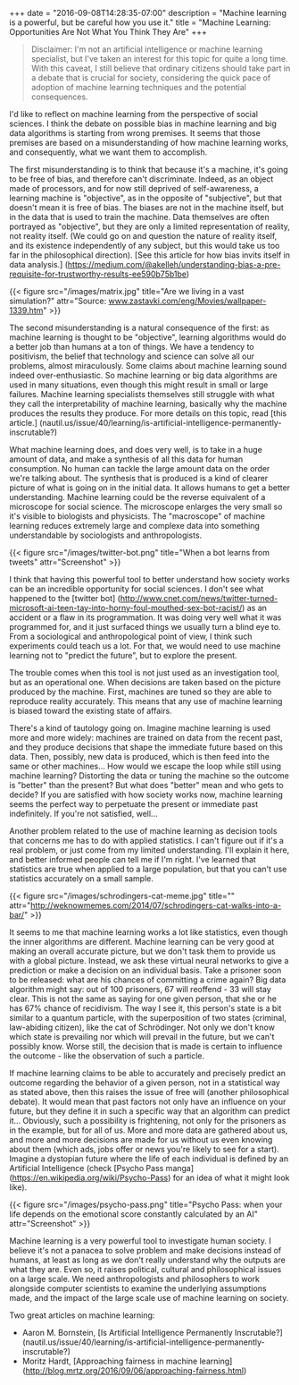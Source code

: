 +++
date = "2016-09-08T14:28:35-07:00"
description = "Machine learning is a powerful, but be careful how you use it."
title = "Machine Learning: Opportunities Are Not What You Think They Are"
+++


> Disclaimer:
> I'm not an artificial intelligence or machine learning specialist, but I've taken an interest for this topic for quite a long time. With this caveat, I still believe that ordinary citizens should take part in a debate that is crucial for society, considering the quick pace of adoption of machine learning techniques and the potential consequences.



I'd like to reflect on machine learning from the perspective of social sciences. I think the debate on possible bias in machine learning and big data algorithms is starting from wrong premises. It seems that those premises are based on a misunderstanding of how machine learning works, and consequently, what we want them to accomplish. 

The first misunderstanding is to think that because it's a machine, it's going to be free of bias, and therefore can't discriminate. Indeed, as an object made of processors, and for now still deprived of self-awareness, a learning machine is "objective", as in the opposite of "subjective", but that doesn't mean it is free of bias. The biases are not in the machine itself, but in the data that is used to train the machine. Data themselves are often portrayed as "objective", but they are only a limited representation of reality, not reality itself. (We could go on and question the nature of reality itself, and its existence independently of any subject, but this would take us too far in the philosophical direction). [See this article for how bias invits itself in data analysis.] (https://medium.com/@akelleh/understanding-bias-a-pre-requisite-for-trustworthy-results-ee590b75b1be)

{{< figure src="/images/matrix.jpg" title="Are we living in a vast simulation?" attr="Source: www.zastavki.com/eng/Movies/wallpaper-1339.htm" >}}

The second misunderstanding is a natural consequence of the first: as machine learning is thought to be "objective", learning algorithms would do a better job than humans at a ton of things. We have a tendency to positivism, the belief that technology and science can solve all our problems, almost miraculously. Some claims about machine learning sound indeed over-enthusiastic. So machine learning or big data algorithms are used in many situations, even though this might result in small or large failures. Machine learning specialists themselves still struggle with what they call the interpretability of machine learning, basically why the machine produces the results they produce. For more details on this topic, read [this article.] (nautil.us/issue/40/learning/is-artificial-intelligence-permanently-inscrutable?)

What machine learning does, and does very well, is to take in a huge amount of data, and make a synthesis of all this data for human consumption. No human can tackle the large amount data on the order we're talking about. The synthesis that is produced is a kind of clearer picture of what is going on in the initial data. It allows humans to get a better understanding. Machine learning could be the reverse equivalent of a microscope for social science. The microscope enlarges the very small so it's visible to biologists and physicists. The "macroscope" of machine learning reduces extremely large and complexe data into something understandable by sociologists and anthropologists. 

{{< figure src="/images/twitter-bot.png" title="When a bot learns from tweets" attr="Screenshot" >}}

I think that having this powerful tool to better understand how society works can be an incredible opportunity for social sciences. I don't see what happened to the [twitter bot] (http://www.cnet.com/news/twitter-turned-microsoft-ai-teen-tay-into-horny-foul-mouthed-sex-bot-racist/) as an accident or a flaw in its programmation. It was doing very well what it was programmed for, and it just surfaced things we usually turn a blind eye to. From a sociological and anthropological point of view, I think such experiments could teach us a lot. For that, we would need to use machine learning not to "predict the future", but to explore the present.

The trouble comes when this tool is not just used as an investigation tool, but as an operational one. When decisions are taken based on the picture produced by the machine. First, machines are tuned so they are able to reproduce reality accurately. This means that any use of machine learning is biased toward the existing state of affairs. 

There's a kind of tautology going on. Imagine machine learning is used more and more widely: machines are trained on data from the recent past, and they produce decisions that shape the immediate future based on this data. Then, possibly, new data is produced, which is then feed into the same or other machines... How would we escape the loop while still using machine learning? Distorting the data or tuning the machine so the outcome is "better" than the present? But what does "better" mean and who gets to decide? If you are satisfied with how society works now, machine learning seems the perfect way to perpetuate the present or immediate past indefinitely. If you're not satisfied, well...

Another problem related to the use of machine learning as decision tools that concerns me has to do with applied statistics. I can't figure out if it's a real problem, or just come from my limited understanding. I'll explain it here, and better informed people can tell me if I'm right. I've learned that statistics are true when applied to a large population, but that you can't use statistics accurately on a small sample. 

{{< figure src="/images/schrodingers-cat-meme.jpg" title="" attr="http://weknowmemes.com/2014/07/schrodingers-cat-walks-into-a-bar/" >}}

It seems to me that machine learning works a lot like statistics, even though the inner algorithms are different. Machine learning can be very good at making an overall accurate picture, but we don't task them to provide us with a global picture. Instead, we ask these virtual neural networks to give a prediction or make a decision on an individual basis. Take a prisoner soon to be released: what are his chances of committing a crime again? Big data algorithm might say: out of 100 prisoners, 67 will reoffend - 33 will stay clear. This is not the same as saying for one given person, that she or he has 67% chance of recidivism. The way I see it, this person's state is a bit similar to a quantum particle, with the superposition of two states (criminal, law-abiding citizen), like the cat of Schrödinger. Not only we don't know which state is prevailing nor which will prevail in the future, but we can't possibly know. Worse still, the decision that is made is certain to influence the outcome - like the observation of such a particle. 

If machine learning claims to be able to accurately and precisely predict an outcome regarding the behavior of a given person, not in a statistical way as stated above, then this raises the issue of free will (another philosophical debate). It would mean that past factors not only have an influence on your future, but they define it in such a specific way that an algorithm can predict it... Obviously, such a possibility is frightening, not only for the prisoners as in the example, but for all of us. More and more data are gathered about us, and more and more decisions are made for us without us even knowing about them (which ads, jobs offer or news you're likely to see for a start). Imagine a dystopian future where the life of each individual is defined by an Artificial Intelligence (check [Psycho Pass manga] (https://en.wikipedia.org/wiki/Psycho-Pass) for an idea of what it might look like).

{{< figure src="/images/psycho-pass.png" title="Psycho Pass: when your life depends on the emotional score constantly calculated by an AI" attr="Screenshot" >}}

Machine learning is a very powerful tool to investigate human society. I believe it's not a panacea to solve problem and make decisions instead of humans, at least as long as we don't really understand why the outputs are what they are. Even so, it raises political, cultural and philosophical issues on a large scale. We need anthropologists and philosophers to work alongside computer scientists to examine the underlying assumptions made, and the impact of the large scale use of machine learning on society.


Two great articles on machine learning:

- Aaron M. Bornstein, [Is Artificial Intelligence Permanently Inscrutable?] (nautil.us/issue/40/learning/is-artificial-intelligence-permanently-inscrutable?)
- Moritz Hardt, [Approaching fairness in machine learning] (http://blog.mrtz.org/2016/09/06/approaching-fairness.html) 




